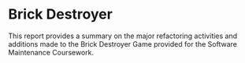 # Brick Destroyer
This report provides a summary on the major refactoring activities and additions made to the Brick Destroyer Game provided for the Software Maintenance Coursework.

